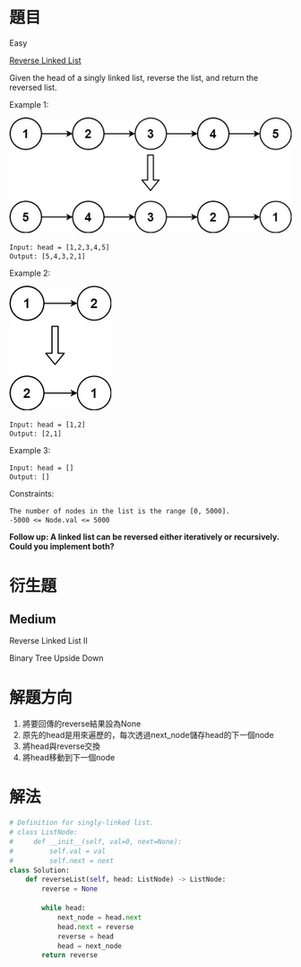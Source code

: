# 題目
Easy

[Reverse Linked List](https://leetcode.com/problems/reverse-linked-list/)

Given the head of a singly linked list, reverse the list, and return the reversed list.

Example 1:

![image](/images/206.rev1ex1.jpg)
```
Input: head = [1,2,3,4,5]
Output: [5,4,3,2,1]
```
Example 2:

![image](/images/206.rev1ex2.jpg)
```
Input: head = [1,2]
Output: [2,1]
```
Example 3:
```
Input: head = []
Output: []
```

Constraints:
```
The number of nodes in the list is the range [0, 5000].
-5000 <= Node.val <= 5000
``` 

**Follow up: A linked list can be reversed either iteratively or recursively. Could you implement both?**

# 衍生題
## Medium
Reverse Linked List II

Binary Tree Upside Down

# 解題方向
1. 將要回傳的reverse結果設為None
2. 原先的head是用來遍歷的，每次透過next_node儲存head的下一個node
3. 將head與reverse交換
4. 將head移動到下一個node

# 解法

```python
# Definition for singly-linked list.
# class ListNode:
#     def __init__(self, val=0, next=None):
#         self.val = val
#         self.next = next
class Solution:
    def reverseList(self, head: ListNode) -> ListNode:
        reverse = None
        
        while head:
            next_node = head.next
            head.next = reverse
            reverse = head
            head = next_node
        return reverse
```